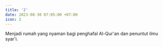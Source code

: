 ```yaml
---
title: '2'
date: 2023-08-30 07:05:00 +07:00
icon: 2
---
```


Menjadi rumah yang nyaman bagi penghafal Al-Qur'an dan penuntut ilmu syar'i.